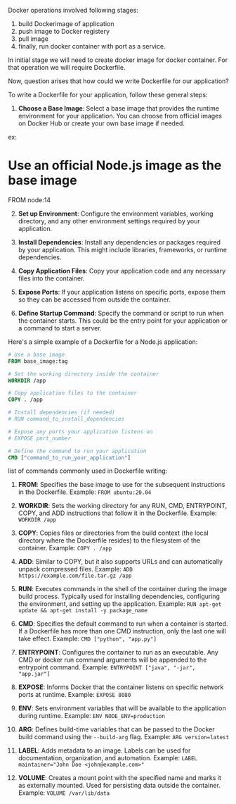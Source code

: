 Docker operations involved following stages:

1. build Dockerimage of application 
2. push image to Docker registery
3. pull image 
4. finally, run docker container with port as a service.


In initial stage we will need to create docker image for docker container. For that operation we will require Dockerfile.

Now, question arises that how could we write Dockerfile for our application?

To write a Dockerfile for your application, follow these general steps:

1. **Choose a Base Image**: Select a base image that provides the runtime environment for your application. You can choose from official images on Docker Hub or create your own base image if needed.

ex:
# Use an official Node.js image as the base image
FROM node:14


2. **Set up Environment**: Configure the environment variables, working directory, and any other environment settings required by your application.

4. **Install Dependencies**: Install any dependencies or packages required by your application. This might include libraries, frameworks, or runtime dependencies.

5. **Copy Application Files**: Copy your application code and any necessary files into the container.

6. **Expose Ports**: If your application listens on specific ports, expose them so they can be accessed from outside the container.

7. **Define Startup Command**: Specify the command or script to run when the container starts. This could be the entry point for your application or a command to start a server.

Here's a simple example of a Dockerfile for a Node.js application:

```Dockerfile
# Use a base image
FROM base_image:tag

# Set the working directory inside the container
WORKDIR /app

# Copy application files to the container
COPY . /app

# Install dependencies (if needed)
# RUN command_to_install_dependencies

# Expose any ports your application listens on
# EXPOSE port_number

# Define the command to run your application
CMD ["command_to_run_your_application"]

```

list of commands commonly used in Dockerfile writing:

1. **FROM**: Specifies the base image to use for the subsequent instructions in the Dockerfile.
   Example: `FROM ubuntu:20.04`

2. **WORKDIR**: Sets the working directory for any RUN, CMD, ENTRYPOINT, COPY, and ADD instructions that follow it in the Dockerfile.
   Example: `WORKDIR /app`

3. **COPY**: Copies files or directories from the build context (the local directory where the Dockerfile resides) to the filesystem of the container.
   Example: `COPY . /app`

4. **ADD**: Similar to COPY, but it also supports URLs and can automatically unpack compressed files.
   Example: `ADD https://example.com/file.tar.gz /app`

5. **RUN**: Executes commands in the shell of the container during the image build process. Typically used for installing dependencies, configuring the environment, and setting up the application.
   Example: `RUN apt-get update && apt-get install -y package_name`

6. **CMD**: Specifies the default command to run when a container is started. If a Dockerfile has more than one CMD instruction, only the last one will take effect.
   Example: `CMD ["python", "app.py"]`

7. **ENTRYPOINT**: Configures the container to run as an executable. Any CMD or docker run command arguments will be appended to the entrypoint command.
   Example: `ENTRYPOINT ["java", "-jar", "app.jar"]`

8. **EXPOSE**: Informs Docker that the container listens on specific network ports at runtime.
   Example: `EXPOSE 8080`

9. **ENV**: Sets environment variables that will be available to the application during runtime.
   Example: `ENV NODE_ENV=production`

10. **ARG**: Defines build-time variables that can be passed to the Docker build command using the `--build-arg` flag.
    Example: `ARG version=latest`

11. **LABEL**: Adds metadata to an image. Labels can be used for documentation, organization, and automation.
    Example: `LABEL maintainer="John Doe <john@example.com>"`

12. **VOLUME**: Creates a mount point with the specified name and marks it as externally mounted. Used for persisting data outside the container.
    Example: `VOLUME /var/lib/data`



 







